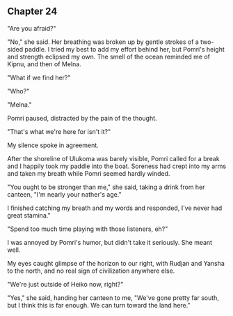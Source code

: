 ## Chapter 24

<!--
In this chapter, Pomri and Linyu set out in a small paddleboat for Heiko.

They don't have fog blocking them, but they are in the dark because of the obscura.

They also can't see underwater ships, like what Holrag would have. So the Holragi can spy on them and follow them to see what they're up to, maybe follow them back to Ulukoma to have a surprise attack in which they have to lock the door on Setre. The prologue illustrates a bloodied Setre, guilty for not helping Melna, paddling out to Liffa to save hae from a sinking capsule.

Anyway, tangent, this chapter shows them finding Laen-Laen and Pomri's saffa, Yub-yub, and Ginnu who can now see, but is exhausted and cold and doesn't know who thi is. However, thi knows the secret of the armory.

They would go straight back, but they are captured by Ramne <- Too Much Capturing!

They are driven into the desert
 -->

  "Are you afraid?"

  "No," she said. Her breathing was broken up by gentle strokes of a two-sided paddle. I tried my best to add my effort behind her, but Pomri's height and strength eclipsed my own. The smell of the ocean reminded me of Kipnu, and then of Melna.

  "What if we find her?"

  "Who?"

  "Melna."

  Pomri paused, distracted by the pain of the thought.

  "That's what we're here for isn't it?"

  My silence spoke in agreement. 
  
  After the shoreline of Ulukoma was barely visible, Pomri called for a break and I happily took my paddle into the boat. Soreness had crept into my arms and taken my breath while Pomri seemed hardly winded.

  "You ought to be stronger than me," she said, taking a drink from her canteen, "I'm nearly your nather's age."

  I finished catching my breath and my words and responded, I've never had great stamina."

  "Spend too much time playing with those listeners, eh?"

  I was annoyed by Pomri's humor, but didn't take it seriously. She meant well.

  My eyes caught glimpse of the horizon to our right, with Rudjan and Yansha to the north, and no real sign of civilization anywhere else.

  "We're just outside of Heiko now, right?"

  "Yes," she said, handing her canteen to me, "We've gone pretty far south, but I think this is far enough. We can turn toward the land here."


